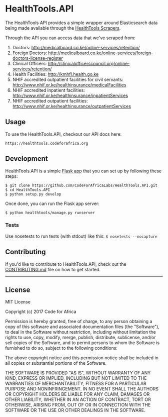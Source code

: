 # HealthTools.API

The HealthTools API provides a simple wrapper around Elasticsearch data being made available through the [HealthTools Scrapers](https://github.com/CodeForAfrica-SCRAPERS/healthtools_ke).

Through the API you can access data that we've scraped from:

1. Doctors: http://medicalboard.co.ke/online-services/retention/
2. Foreign Doctors: http://medicalboard.co.ke/online-services/foreign-doctors-license-register
3. Clinical Officers: http://clinicalofficerscouncil.org/online-services/retention/
4. Health Facilities: http://kmhfl.health.go.ke
5. NHIF accredited outpatient facilities for civil servants: http://www.nhif.or.ke/healthinsurance/medicalFacilities
6. NHIF accredited inpatient facilities: http://www.nhif.or.ke/healthinsurance/inpatientServices
7. NHIF accredited outpatient facilities: http://www.nhif.or.ke/healthinsurance/outpatientServices


## Usage

To use the HealthTools.API, checkout our API docs here:

    https://healthtools.codeforafrica.org


## Development

HealthTools.API is a simple [Flask app](http://flask.pocoo.org) that you can set up by following these steps:

```
$ git clone https://github.com/CodeForAfricaLabs/HealthTools.API.git
$ cd HealthTools.API
$ python setup.py develop
```

Once done, you can run the Flask app server:

```
$ python healthtools/manage.py runserver
```


### Tests

Use nosetests to run tests (with stdout) like this:
```$ nosetests --nocapture```


## Contributing

If you'd like to contribute to HealthTools.API, check out the [CONTRIBUTING.md](CONTRIBUTING.md) file on how to get started. 

---

## License

MIT License

Copyright (c) 2017 Code for Africa

Permission is hereby granted, free of charge, to any person obtaining a copy
of this software and associated documentation files (the "Software"), to deal
in the Software without restriction, including without limitation the rights
to use, copy, modify, merge, publish, distribute, sublicense, and/or sell
copies of the Software, and to permit persons to whom the Software is
furnished to do so, subject to the following conditions:

The above copyright notice and this permission notice shall be included in all
copies or substantial portions of the Software.

THE SOFTWARE IS PROVIDED "AS IS", WITHOUT WARRANTY OF ANY KIND, EXPRESS OR
IMPLIED, INCLUDING BUT NOT LIMITED TO THE WARRANTIES OF MERCHANTABILITY,
FITNESS FOR A PARTICULAR PURPOSE AND NONINFRINGEMENT. IN NO EVENT SHALL THE
AUTHORS OR COPYRIGHT HOLDERS BE LIABLE FOR ANY CLAIM, DAMAGES OR OTHER
LIABILITY, WHETHER IN AN ACTION OF CONTRACT, TORT OR OTHERWISE, ARISING FROM,
OUT OF OR IN CONNECTION WITH THE SOFTWARE OR THE USE OR OTHER DEALINGS IN THE
SOFTWARE.
